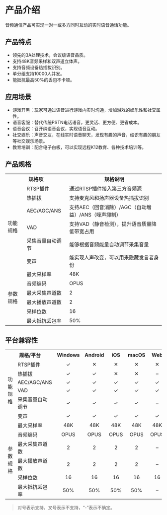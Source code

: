 # 产品介绍
音频通信产品可实现一对一或多方同时互动的实时语音通话功能。

## 产品特点

+ 领先的3A处理技术，会议级语音品质。
+ 支持48K音频采样和双声道立体声。
+ 支持音频设备热插拔识别。
+ 单分组支持10000人并发。
+ 能抵抗最高50%的丢包不卡顿。


## 应用场景

+ 游戏开黑：玩家可通过语音进行游戏内实时沟通，增加游戏的娱乐性和社交属性。
+ 语音客服：替代传统PSTN电话语音，更灵活、更方便、更省成本。
+ 语音会议：召开纯语音会议，实现语音互动。
+ 社交娱乐：声音交友，在线实时语音聊天，发现有趣的声音，结识有趣的朋友等社交娱乐场景。
+ 教育培训：配合电子白板，可以实现远程K12教育、各种技术培训等。


## 产品规格

<table>
<tr>
<th colspan="2" align="center">规格项</th>
<th align="center">规格说明</th>
</tr>

<tr>
<td rowspan="6">功能规格</td>
<td>RTSP插件</td>
<td >通过RTSP插件接入第三方音频源</td>
</tr>

<tr>
<td>热插拔</td>
<td>支持麦克风和扬声器设备热插拔识别</td>
</tr>

<tr>
<td>AEC/AGC/ANS</td>
<td>支持AEC（回音消除）/AGC（自动增益）/ANS（噪声抑制）</td>
</tr>

<tr>
<td>VAD</td>
<td>支持VAD（静音检测），提升语音质量降低带宽占用</td>
</tr>

<tr>
<td>采集音量自动调节</td>
<td>能够根据音频能量自动调节采集音量</td>
</tr>

<tr>
<td>变声</td>
<td>能实现人声改变，可以用来隐藏发言者身份</td>
</tr>


<tr>
<td rowspan="6">参数规格</td>
<td>最大采样率</td>
<td>48K</td>
</tr>

<tr>
<td>音频编码</td>
<td>OPUS</td>
</tr>

<tr>
<td>最大采集声道数</td>
<td>2</td>
</tr>

<tr>
<td>最大播放声道数</td>
<td>2</td>
</tr>

<tr>
<td>采样位数</td>
<td>16</td>
</tr>

<tr>
<td>最大抵抗丢包率</td>
<td>50%</td>
</tr>

</table>


## 平台兼容性

<table>
<tr>
<th colspan="2" align="center">规格/平台</th>
<th>Windows</th>
<th>Android</th>
<th>iOS</th>
<th>macOS</th>
<th>Web</th>
<th>WeChat</th>
</tr>

<tr>
<td rowspan="6">功能规格</td>
<td>RTSP插件</td>
<td align="center">&#10003</td>
<td align="center">&#10005</td>
<td align="center">&#10005</td>
<td align="center">&#10005</td>
<td align="center">&#10005</td>
<td align="center">&#10005</td>
</tr>

<tr>
<td>热插拔</td>
<td align="center">&#10003</td>
<td align="center">&#10003</td>
<td align="center">&#10005</td>
<td align="center">&#10005</td>
<td align="center">&#8211</td>
<td align="center">&#10005</td>
</tr>

<tr>
<td>AEC/AGC/ANS</td>
<td align="center">&#10003</td>
<td align="center">&#10003</td>
<td align="center">&#10003</td>
<td align="center">&#10003</td>
<td align="center">&#10003</td>
<td align="center">&#10003</td>
</tr>

<tr>
<td>VAD</td>
<td align="center">&#10003</td>
<td align="center">&#10003</td>
<td align="center">&#10003</td>
<td align="center">&#10003</td>
<td align="center">&#10003</td>
<td align="center">&#10003</td>
</tr>

<tr>
<td>采集音量自动调节</td>
<td align="center">&#10003</td>
<td align="center">&#10003</td>
<td align="center">&#10003</td>
<td align="center">&#10003</td>
<td align="center">&#8211</td>
<td align="center">&#8211</td>
</tr>

<tr>
<td>变声</td>
<td align="center">&#10003</td>
<td align="center">&#10003</td>
<td align="center">&#10003</td>
<td align="center">&#10003</td>
<td align="center">&#10003</td>
<td align="center">&#10005</td>
</tr>



<tr>
<td rowspan="6">参数规格</td>
<td>最大采样率</td>
<td align="center">48K</td>
<td align="center">48K</td>
<td align="center">48K</td>
<td align="center">48K</td>
<td align="center">48K</td>
<td align="center">48K</td>
</tr>

<tr>
<td>音频编码</td>
<td align="center">OPUS</td>
<td align="center">OPUS</td>
<td align="center">OPUS</td>
<td align="center">OPUS</td>
<td align="center">OPUS</td>
<td align="center">OPUS</td>
</tr>

<tr>
<td>最大采集声道数</td>
<td align="center">2</td>
<td align="center">2</td>
<td align="center">2</td>
<td align="center">2</td>
<td align="center">&#8211</td>
<td align="center">&#8211</td>
</tr>

<tr>
<td>最大播放声道数</td>
<td align="center">2</td>
<td align="center">2</td>
<td align="center">2</td>
<td align="center">2</td>
<td align="center">&#8211</td>
<td align="center">&#8211</td>
</tr>

<tr>
<td>采样位数</td>
<td align="center">16</td>
<td align="center">16</td>
<td align="center">16</td>
<td align="center">16</td>
<td align="center">16</td>
<td align="center">16</td>
</tr>

<tr>
<td>最大抵抗丢包率</td>
<td align="center">50%</td>
<td align="center">50%</td>
<td align="center">50%</td>
<td align="center">50%</td>
<td align="center">&#8211</td>
<td align="center">&#8211</td>
</tr>

</table>

> 对号表示支持，叉号表示不支持，“-”表示不确定。